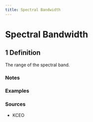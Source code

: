 ```yaml
---
title: Spectral Bandwidth
---
```


# Spectral Bandwidth

## 1 Definition

The range of the spectral band.

### Notes 

### Examples 

### Sources
- KCEO